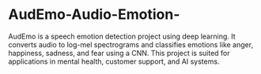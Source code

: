 # AudEmo-Audio-Emotion-
AudEmo is a speech emotion detection project using deep learning. It converts audio to log-mel spectrograms and classifies emotions like anger, happiness, sadness, and fear using a CNN. This project is suited for applications in mental health, customer support, and AI systems.
